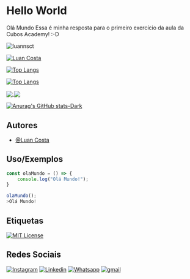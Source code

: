 

# Hello World
Olá Mundo 
Essa é minha resposta para o primeiro exercício da aula da Cubos Academy! :-D

<p align="left"> <img src="https://komarev.com/ghpvc/?username=luannsct&label=Profile%20views&color=0e75b6&style=flat" alt="luannsct" /> </p>

[![Luan Costa](https://github-readme-stats.vercel.app/api?username=DavibernardesA&show_icons=true&theme=transparent)](https://github.com/DavibernardesA/github-readme-stats)



[![Top Langs](https://github-readme-stats.vercel.app/api/top-langs/?username=DavibernardesA&layout)](https://github-readme-stats.vercel.app/api/top-langs/?username=DavibernardesA)

[![Top Langs](https://github-readme-stats.vercel.app/api/top-langs/?username=DavibernardesA&layout=donut)](https://github.com/DavibernardesA/github-readme-stats)

<a href="https://github.com/DavibernardesA/github-readme-stats" style="heigth: 30px">
  <img align="center" src="https://github-readme-stats.vercel.app/api/top-langs/?username=DavibernardesA&layout=donut" />
</a>
<a href="https://github.com/DavibernardesA/convoychat">
  <img align="center" src="https://github-readme-stats.vercel.app/api?username=DavibernardesA&show_icons=true&theme=dark" />
</a>

[![Anurag's GitHub stats-Dark](https://github-readme-stats.vercel.app/api?username=DavibernardesA&show_icons=true&theme=dark)](https://github.com/DavibernardesA/github-readme-stats)


## Autores

- [@Luan Costa](https://www.github.com/luannsct/)


## Uso/Exemplos

```javascript
const olaMundo = () => {
    console.log("Olá Mundo!");
}

olaMundo();
>Olá Mundo!
```


## Etiquetas

[![MIT License](https://img.shields.io/badge/License-MIT-green.svg)](https://choosealicense.com/licenses/mit/)

## Redes Sociais

[![Instagram](https://img.shields.io/badge/Instagram-%23E4405F.svg?style=for-the-badge&logo=Instagram&logoColor=white)](https://instagram.com/luan.nsct)
[![Linkedin](https://img.shields.io/badge/LinkedIn-0077B5?style=for-the-badge&logo=linkedin&logoColor=white)](https://www.linkedin.com/in/luannsct/)
[![Whatsapp](https://img.shields.io/badge/WhatsApp-25D366?style=for-the-badge&logo=whatsapp&logoColor=white)](https://wa.me/5593992015813)
[![gmail](https://img.shields.io/badge/Gmail-D14836?style=for-the-badge&logo=gmail&logoColor=white)](mailto:luan.nsct@gmail.com)
</p>
